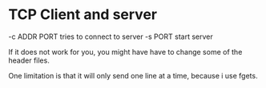 # TCP Client and server

-c ADDR PORT tries to connect to server 
-s PORT start server

If it does not work for you, you might have have to change some of the header files. 

One limitation is that it will only send one line at a time, because i use fgets.

